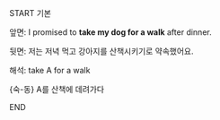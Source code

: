 START
기본

앞면:
I promised to **take my dog for a walk** after dinner.  

뒷면:
저는 저녁 먹고 강아지를 산책시키기로 약속했어요.

해석:
take A for a walk

{숙-동} A를 산책에 데려가다
<!--ID: 1746586791371-->
END